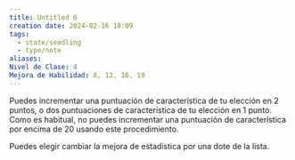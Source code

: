 ```yaml
---
title: Untitled 6
creation date: 2024-02-16 18:09
tags:
  - state/seedling
  - type/note
aliases: 
Nivel de Clase: 4
Mejora de Habilidad: 8, 12, 16, 19
---
```

Puedes incrementar una puntuación de característica de tu elección en 2 puntos, o dos
puntuaciones de característica de tu elección en 1 punto. Como es habitual, no puedes incrementar una puntuación de característica por encima de 20 usando este procedimiento.

Puedes elegir cambiar la mejora de estadística por una dote de la lista.
